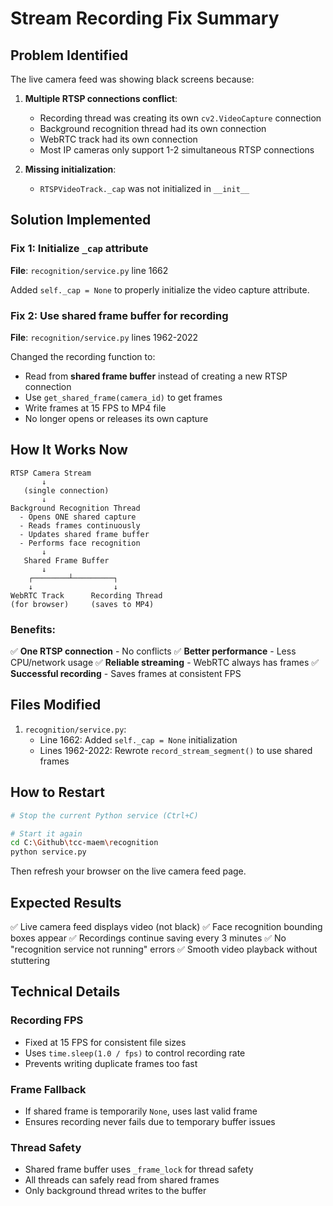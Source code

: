 # Stream Recording Fix Summary

## Problem Identified

The live camera feed was showing black screens because:

1. **Multiple RTSP connections conflict**: 
   - Recording thread was creating its own `cv2.VideoCapture` connection
   - Background recognition thread had its own connection
   - WebRTC track had its own connection
   - Most IP cameras only support 1-2 simultaneous RTSP connections

2. **Missing initialization**: 
   - `RTSPVideoTrack._cap` was not initialized in `__init__`

## Solution Implemented

### Fix 1: Initialize `_cap` attribute
**File**: `recognition/service.py` line 1662

Added `self._cap = None` to properly initialize the video capture attribute.

### Fix 2: Use shared frame buffer for recording
**File**: `recognition/service.py` lines 1962-2022

Changed the recording function to:
- Read from **shared frame buffer** instead of creating a new RTSP connection
- Use `get_shared_frame(camera_id)` to get frames
- Write frames at 15 FPS to MP4 file
- No longer opens or releases its own capture

## How It Works Now

```
RTSP Camera Stream
       ↓
   (single connection)
       ↓
Background Recognition Thread
  - Opens ONE shared capture
  - Reads frames continuously
  - Updates shared frame buffer
  - Performs face recognition
       ↓
   Shared Frame Buffer
       ↓
    ┌────────┴─────────┐
    ↓                  ↓
WebRTC Track      Recording Thread
(for browser)     (saves to MP4)
```

### Benefits:
✅ **One RTSP connection** - No conflicts
✅ **Better performance** - Less CPU/network usage
✅ **Reliable streaming** - WebRTC always has frames
✅ **Successful recording** - Saves frames at consistent FPS

## Files Modified

1. `recognition/service.py`:
   - Line 1662: Added `self._cap = None` initialization
   - Lines 1962-2022: Rewrote `record_stream_segment()` to use shared frames

## How to Restart

```bash
# Stop the current Python service (Ctrl+C)

# Start it again
cd C:\Github\tcc-maem\recognition
python service.py
```

Then refresh your browser on the live camera feed page.

## Expected Results

✅ Live camera feed displays video (not black)
✅ Face recognition bounding boxes appear
✅ Recordings continue saving every 3 minutes
✅ No "recognition service not running" errors
✅ Smooth video playback without stuttering

## Technical Details

### Recording FPS
- Fixed at 15 FPS for consistent file sizes
- Uses `time.sleep(1.0 / fps)` to control recording rate
- Prevents writing duplicate frames too fast

### Frame Fallback
- If shared frame is temporarily `None`, uses last valid frame
- Ensures recording never fails due to temporary buffer issues

### Thread Safety
- Shared frame buffer uses `_frame_lock` for thread safety
- All threads can safely read from shared frames
- Only background thread writes to the buffer

